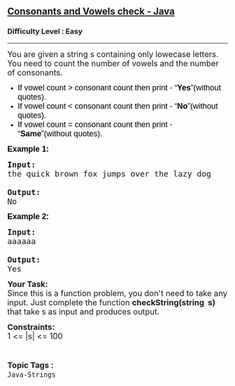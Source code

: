 <h2><a href="https://www.geeksforgeeks.org/problems/consonants-and-vowels-check-java/1?page=1&difficulty=Easy&status=solved&sortBy=submissions">Consonants and Vowels check - Java</a></h2><h3>Difficulty Level : Easy</h3><hr><div class="problems_problem_content__Xm_eO"><p dir="ltr"><span style="font-size:18px">You are given a string s containing only lowecase letters. You need to count the number of vowels and the number of consonants. </span></p>

<ul dir="ltr">
	<li><span style="font-size:18px"><span style="background-color:transparent; color:rgb(0, 0, 0); font-family:arial">If vowel count &gt; consonant count then print - “<strong>Yes</strong>”(without quotes).</span></span></li>
	<li><span style="font-size:18px"><span style="background-color:transparent; color:rgb(0, 0, 0); font-family:arial">If vowel count &lt; consonant count then print - “<strong>No</strong>”(without quotes).</span></span></li>
	<li><span style="font-size:18px"><span style="background-color:transparent; color:rgb(0, 0, 0); font-family:arial">If vowel count = consonant count then print - “<strong>Same</strong>”(without quotes).</span></span></li>
</ul>

<p><strong><span style="font-size:18px"><span style="background-color:transparent; color:rgb(0, 0, 0); font-family:arial">Example 1:</span></span></strong></p>

<pre><span style="font-size:18px"><strong>Input:</strong>
the quick brown fox jumps over the lazy dog

<strong>Output:</strong>
No
</span></pre>

<p><strong><span style="font-size:18px"><span style="background-color:transparent; color:rgb(0, 0, 0); font-family:arial">Example 2:</span></span></strong></p>

<pre><span style="font-size:18px"><strong>Input:</strong>
aaaaaa

<strong>Output:</strong>
Yes</span></pre>

<p><span style="font-size:18px"><strong>Your Task:</strong><br>
Since this is a function problem, you don't need to take any input. Just complete the function <strong>checkString(string&nbsp; s) </strong>that take s as input and produces output.</span></p>

<p><span style="font-size:18px"><strong>Constraints:</strong><br>
1 &lt;= |s| &lt;= 100</span></p>
</div><br><p><span style=font-size:18px><strong>Topic Tags : </strong><br><code>Java-Strings</code>&nbsp;